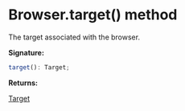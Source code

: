 # Browser.target() method

The target associated with the browser.

**Signature:**

```typescript
target(): Target;
```

**Returns:**

[Target](./puppeteer.target.md)
